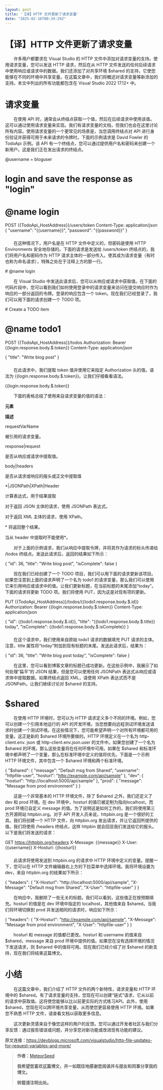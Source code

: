 ```yaml
---
layout: post
title: '【译】HTTP 文件更新了请求变量'
date: "2025-02-16T00:39:29Z"
---
```

【译】HTTP 文件更新了请求变量
=================

　　许多用户都要求在 Visual Studio 的 HTTP 文件中添加对请求变量的支持。使用请求变量，您可以发送 HTTP 请求，然后在从 HTTP 文件发送的任何后续请求中使用响应或请求中的数据。我们还添加了对共享环境 $shared 的支持，它使您能够在不同的环境中共享变量。在这篇文章中，我们将概述对请求变量等新添加的支持。本文中列出的所有功能都包含在 Visual Studio 2022 17.12+ 中。

请求变量
====

　　在使用 API 时，通常会从终结点获取一个值，然后在后续请求中使用该值。这可以通过使用请求变量来实现。我们有请求变量的文档，但我们也会在这里讨论所有内容。使用请求变量的一个更常见的场景是，当您调用终结点对 API 进行身份验证并获得可用于未来请求的令牌时。下面的示例请求是 David Fowler 的 TodoApi 示例。该 API 有一个终结点，您可以通过提供用户名和密码来创建一个新用户。这是我们正在发出请求的终结点。

@username = bloguser
# login and save the response as "login"
# @name login
POST {{TodoApi\_HostAddress}}/users/token
Content\-Type: application/json
{
  "username": "{{username}}",
  "password": "{{password}}"
}
###

　　在这种情况下，用户名是在 HTTP 文件中定义的，但密码是使用 HTTP Environments 安全地存储的。下面的请求是发送给 /users/token 终结点的，我们将用户名和密码作为 HTTP 请求主体的一部分传入。使其成为请求变量（有时也称为命名请求），特殊之处在于注释上方的那一行。

\# @name login

　　在 Visual Studio 中发送此请求后，您可以从响应或请求中获取值。在下面的代码片段中，您可以看到我们如何使用登录中的请求变量来访问在提交响应时作为响应的一部分返回的令牌。登录的响应包含一个 token。现在我们已经登录了，我们可以用下面的请求创建一个 TODO 项。

\# Create a TODO item
# @name todo1
POST {{TodoApi\_HostAddress}}/todos
Authorization: Bearer {{login.response.body.$.token}}
Content-Type: application/json

{
  "title": "Write blog post"
}
###

　　在此请求中，我们提取 token 值并使用它来指定 Authorization 头的值。语法为 {{login.response.body.$.token}}。让我们仔细看看语法。

{{login.response.body.$.token}}

　　下面的表格总结了使用来自请求变量的值的语法：

**元素**

**描述**

requestVarName

被引用的请求变量。

response|request

是否从响应或请求中提取值。

body|headers

是否从请求或响应的报头或正文中提取值

\*|JSONPath|XPath|Header

计算表达式，用于结果提取

对于返回 JSON 主体的请求，使用 JSONPath 表达式。

对于返回 XML 主体的请求，使用 XPath。

\* 将返回整个结果。

当从 header 中提取时不能使用\*。

　　对于上面的示例请求，我们从响应中提取令牌，并将其作为请求的标头传递给 /todos 终结点。发送此请求后，返回的结果如下所示：

{
  "id": 36,
  "title": "Write blog post",
  "isComplete": false
}

　　现在我们已经创建了一个 TODO 项目，我们可以用下面的请求更新该项目。如果您注意到上面的请求声明了一个名为 todo1 的请求变量，那么我们可以使用它来引用响应或请求中的值。让我们更新标题，在当前标题的末尾添加“today”。下面的请求将更新 TODO 项。我们将使用 PUT，因为这是对现有项的更新。

PUT {{TodoApi\_HostAddress}}/todos/{{todo1.response.body.$.id}}
Authorization: Bearer {{login.response.body.$.token}}
Content\-Type: application/json

{
  "id": {{todo1.response.body.$.id}},
  "title": "{{todo1.response.body.$.title}} today",
  "isComplete": {{todo1.response.body.$.isComplete}}
}
###

　　在这个请求中，我们使用来自原始 todo1 请求的数据填充 PUT 请求的主体。注意，title 属性将“today”附加到现有标题的末尾。发送此请求后，结果为：

{
  "id": 36,
  "title": "Write blog post today",
  "isComplete": false
}

　　在这里，您可以看到博客文章的标题已成功更新。在这些示例中，我展示了如何处理“扁平”的 JSON 结果，但是您可以使用任何 JSONPath 表达式从响应或请求体中提取数据。如果终结点返回 XML，请使用 XPath 表达式而不是 JSONPath。让我们继续讨论对 $shared 的支持。

$shared
=======

　　在使用 HTTP 环境时，您可以为 HTTP 请求定义多个不同的环境。例如，您可以创建一个引用本地运行的 API 的开发环境，当您想要向远程测试环境发送请求时创建一个测试环境。在这些情况下，您可能希望声明一个对所有环境都可用的变量。这正是新的 $shared 环境所要做的。HTTP 环境定义在一个名为 http-client.env. json 或 http-client.env.json.user 的文件中。如果您创建了一个名为 $shared 的环境，那么这些变量将在任何环境中可用。如果在 $shared 和标准环境中都声明了一个变量，那么在标准环境中定义的值将优先。下面是一个示例 HTTP 环境文件，其中包含一个 $shared 环境和两个标准环境。

{
  "$shared": {
    "message": "Default msg from Shared",
    "username": "httpfile-user",
    "hosturl": "http://example.com/api/sample"
  },
  "dev": {
    "hosturl": "http://localhost:5000/api/sample"
  },
  "prod": {
    "message": "Message from prod environment"
  }
}

　　这是一个非常基本的 HTTP 环境文件，除了 $shared 之外，我们还定义了 dev 和 prod 环境。在 dev 环境中，hosturl 的值已被定制为指向localhost，而 prod 环境已自定义 message 的值。为了说明这是如何工作的，我们将使用第三方开源网站 httpbin.org。对于 API 开发人员来说，httpbin.org 是一个很好的工具。我们将创建一个 HTTP 文件，向 httpbin.org 发出请求，并让它返回所提供的值。我们将使用 /headers 终结点，这样 httpbin 就会回显我们发送给它的报头。以下是我们将发送的请求：

GET https://httpbin.org/headers
X-Message: {{message}}
X-User: {{username}}
X-Hosturl: {{hosturl}}

###

　　此请求将使用发送到 httpbin.org 的请求中 HTTP 环境中定义的变量。提醒一下，您可以在 HTTP 文件编辑器右上方的下拉菜单中选择环境。我将环境设置为 dev，来自 httpbin.org 的结果如下所示：

{
  "headers": {
    "X-Hosturl": "http://localhost:5000/api/sample",
    "X-Message": "Default msg from Shared",
    "X-User": "httpfile-user"
  }
}

　　在响应中，我删除了一些无关的标题。我们可以看到，这些值正在按预期填充。hosturl 的值是在 dev 环境中指定的 localhost，其他值来自 $shared。当我们将环境切换到 prod 并发送相同的请求时，响应如下所示：

{
  "headers": {
    "X-Hosturl": "http://example.com/api/sample",
    "X-Message": "Message from prod environment",
    "X-User": "httpfile-user"
  }
}

　　hosturl 和 message 的值都已更改。hosturl 和 username 的值来自 $shared，message 来自 prod 环境中提供的值。如果您在没有选择环境的情况下发送请求，则 $shared 中的值将可用。现在我们已经介绍了对 $shared 的新支持，现在我们将结束这篇博文。

小结
==

　　在这篇文章中，我们介绍了 HTTP 文件的两个新特性，请求变量和 HTTP 环境中的 $shared。有了请求变量的支持，您现在可以创建“链式”请求，它从以前的请求中获取值。这将使您能够以比以前更实际的方式练习API。此外，使用 $shared，您现在可以跨环境共享变量，从而使您更容易使用 HTTP 环境。如果您不熟悉 HTTP 文件，请查看文档以获取更多信息。

　　这次更新灵感来自于像您这样的用户的反馈。您可以通过开发者社区与我们分享反馈：通过报告错误或问题，并分享您对新功能或改进现有功能的建议。

原文连接：https://devblogs.microsoft.com/visualstudio/http-file-updates-for-request-variables-and-more/

> **作者：**[MeteorSeed](http://www.cnblogs.com/MeteorSeed)
> 
> **我希望您喜欢这篇博文，并一如既往地感谢您阅读并与朋友和同事分享我的博文。**
> 
> **转载请注明出处。**